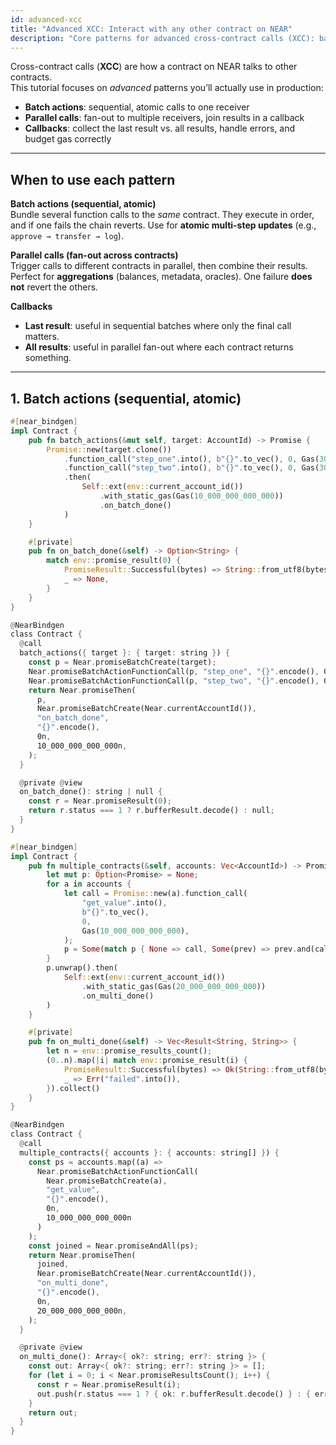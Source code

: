 ```yaml
---
id: advanced-xcc
title: "Advanced XCC: Interact with any other contract on NEAR"
description: "Core patterns for advanced cross-contract calls (XCC): batching, multi-contract parallelism, and callbacks with robust result handling."
---
```


Cross-contract calls (**XCC**) are how a contract on NEAR talks to other contracts.  
This tutorial focuses on *advanced* patterns you’ll actually use in production:

- **Batch actions**: sequential, atomic calls to one receiver  
- **Parallel calls**: fan-out to multiple receivers, join results in a callback  
- **Callbacks**: collect the last result vs. all results, handle errors, and budget gas correctly

---

## When to use each pattern

**Batch actions (sequential, atomic)**  
Bundle several function calls to the *same* contract. They execute in order, and if one fails the chain reverts. Use for **atomic multi-step updates** (e.g., `approve → transfer → log`).

**Parallel calls (fan-out across contracts)**  
Trigger calls to different contracts in parallel, then combine their results. Perfect for **aggregations** (balances, metadata, oracles). One failure **does not** revert the others.

**Callbacks**  
- **Last result**: useful in sequential batches where only the final call matters.  
- **All results**: useful in parallel fan-out where each contract returns something.

---

## 1. Batch actions (sequential, atomic)

<Tabs groupId="lang">
  <TabItem value="rust" label="🦀 Rust">

```rust
#[near_bindgen]
impl Contract {
    pub fn batch_actions(&mut self, target: AccountId) -> Promise {
        Promise::new(target.clone())
            .function_call("step_one".into(), b"{}".to_vec(), 0, Gas(30_000_000_000_000))
            .function_call("step_two".into(), b"{}".to_vec(), 0, Gas(30_000_000_000_000))
            .then(
                Self::ext(env::current_account_id())
                    .with_static_gas(Gas(10_000_000_000_000))
                    .on_batch_done()
            )
    }

    #[private]
    pub fn on_batch_done(&self) -> Option<String> {
        match env::promise_result(0) {
            PromiseResult::Successful(bytes) => String::from_utf8(bytes).ok(),
            _ => None,
        }
    }
}

@NearBindgen
class Contract {
  @call
  batch_actions({ target }: { target: string }) {
    const p = Near.promiseBatchCreate(target);
    Near.promiseBatchActionFunctionCall(p, "step_one", "{}".encode(), 0n, 30_000_000_000_000n);
    Near.promiseBatchActionFunctionCall(p, "step_two", "{}".encode(), 0n, 30_000_000_000_000n);
    return Near.promiseThen(
      p,
      Near.promiseBatchCreate(Near.currentAccountId()),
      "on_batch_done",
      "{}".encode(),
      0n,
      10_000_000_000_000n,
    );
  }

  @private @view
  on_batch_done(): string | null {
    const r = Near.promiseResult(0);
    return r.status === 1 ? r.bufferResult.decode() : null;
  }
}

#[near_bindgen]
impl Contract {
    pub fn multiple_contracts(&self, accounts: Vec<AccountId>) -> Promise {
        let mut p: Option<Promise> = None;
        for a in accounts {
            let call = Promise::new(a).function_call(
                "get_value".into(),
                b"{}".to_vec(),
                0,
                Gas(10_000_000_000_000),
            );
            p = Some(match p { None => call, Some(prev) => prev.and(call) });
        }
        p.unwrap().then(
            Self::ext(env::current_account_id())
                .with_static_gas(Gas(20_000_000_000_000))
                .on_multi_done()
        )
    }

    #[private]
    pub fn on_multi_done(&self) -> Vec<Result<String, String>> {
        let n = env::promise_results_count();
        (0..n).map(|i| match env::promise_result(i) {
            PromiseResult::Successful(bytes) => Ok(String::from_utf8(bytes).unwrap_or_default()),
            _ => Err("failed".into()),
        }).collect()
    }
}

@NearBindgen
class Contract {
  @call
  multiple_contracts({ accounts }: { accounts: string[] }) {
    const ps = accounts.map((a) =>
      Near.promiseBatchActionFunctionCall(
        Near.promiseBatchCreate(a),
        "get_value",
        "{}".encode(),
        0n,
        10_000_000_000_000n
      )
    );
    const joined = Near.promiseAndAll(ps);
    return Near.promiseThen(
      joined,
      Near.promiseBatchCreate(Near.currentAccountId()),
      "on_multi_done",
      "{}".encode(),
      0n,
      20_000_000_000_000n,
    );
  }

  @private @view
  on_multi_done(): Array<{ ok?: string; err?: string }> {
    const out: Array<{ ok?: string; err?: string }> = [];
    for (let i = 0; i < Near.promiseResultsCount(); i++) {
      const r = Near.promiseResult(i);
      out.push(r.status === 1 ? { ok: r.bufferResult.decode() } : { err: "failed" });
    }
    return out;
  }
}
